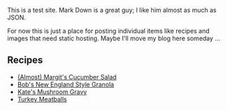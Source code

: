 This is a test site. Mark Down is a great guy; I like him almost as much as JSON.

For now this is just a place for posting individual items like recipes and images that need static hosting. Maybe I'll move my blog here someday ...

## Recipes

* [(Almost) Margit's Cucumber Salad](./recipes/cucumber-salad.md)
* [Bob's New England Style Granola](./recipes/granola.md)
* [Kate's Mushroom Gravy](./recipes/mushroom-gravy.md)
* [Turkey Meatballs](./recipes/turkey-meatballs.md)